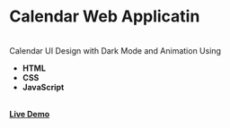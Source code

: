  <b><h1>Calendar Web Applicatin</h1></b><br>
 Calendar UI Design with Dark Mode and Animation Using <b> <ul><li>HTML</li> <li>CSS</li> <li>JavaScript</li></ul><br>
 <a href="https://arjunkumaras.github.io/Calendar-Web-Application/">Live Demo</a></b>
